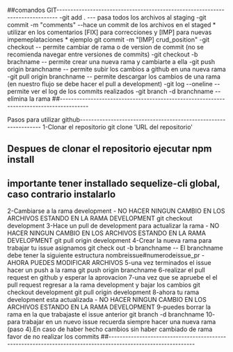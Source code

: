 ##comandos GIT------------------------------------------------------------------------------
-git add .  --- pasa todos los archivos al staging
-git commit -m "comments" --hace un commit de los archivos en el staged
    * utilizar en los comentarios [FIX] para correcciones y [IMP] para nuevas impemeplataciones
    * ejemplo git commit -m "[IMP] crud_position"
-git checkout -- permite cambiar de rama o de version de commit (no se recomienda navegar entre versiones de commits)
-git checkout -b brachname -- permite crear una nueva rama y cambiarte a ella
-git push origin branchname -- permite subir los cambios a github en una nueva rama
-git pull origin branchname -- permite descargar los cambios de una rama (en nuestro flujo se debe hacer el pull a development)
-git log --oneline -- permite ver el log de los commits realizados
-git branch -d branchname -- elimina la rama
##----------------------------------------------------------------------------------------

Pasos para utilizar github----------------------------------------------------------------
1-Clonar el repositorio 
git clone 'URL del repositorio'
## Despues de clonar el repositorio ejecutar npm install 
## importante tener installado sequelize-cli global, caso contrario instalarlo
2-Cambiarse a la rama development - NO HACER NINGUN CAMBIO EN LOS ARCHIVOS ESTANDO EN LA RAMA DEVELOPMENT
git checkout development
3-Hace un pull de development para actualizar la rama - NO HACER NINGUN CAMBIO EN LOS ARCHIVOS ESTANDO EN LA RAMA DEVELOPMENT
git pull origin development
4-Crear la nueva rama para trabajar tu issue asignamos
git check out -b branchname  -- El branchname debe tener la siguiente estructura nombreissue#numerodeissue_pr - AHORA PUEDES MODIFICAR ARCHIVOS
5-una vez terminados el issue hacer un push a la rama
git push origin branchname
6-realizar el pull request en github y esperar la aprovacion
7-una vez que se apruebe el el pull request regresar a la rama development y bajar los cambios
git checkout development
git pull origin development
8-ahora tu rama development esta actualizada - NO HACER NINGUN CAMBIO EN LOS ARCHIVOS ESTANDO EN LA RAMA DEVELOPMENT
9-puedes borrar la rama en la que trabajaste el issue anterior
git branch -d branchname
10- para trabajar en un nuevo issue recuerda siempre hacer una nueva rama (paso 4).En caso de haber hecho cambios sin haber cambiado de rama favor de no realizar los commits
##-------------------------------------------------------------------------------------------------------------